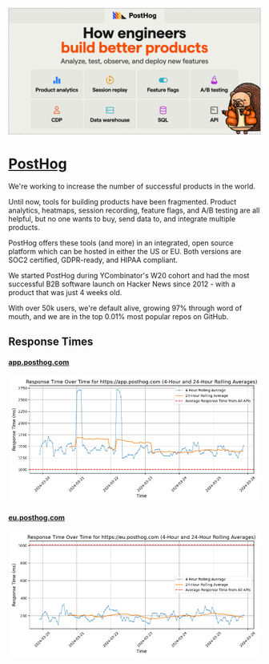 [![Visit PostHog](imagePreview.png)](https://posthog.com)

# [PostHog](https://posthog.com)

We're working to increase the number of successful products in the world.

Until now, tools for building products have been fragmented. Product analytics, heatmaps, session recording, feature flags, and A/B testing are all helpful, but no one wants to buy, send data to, and integrate multiple products.

PostHog offers these tools (and more) in an integrated, open source platform which can be hosted in either the US or EU. Both versions are SOC2 certified, GDPR-ready, and HIPAA compliant.

We started PostHog during YCombinator's W20 cohort and had the most successful B2B software launch on Hacker News since 2012 - with a product that was just 4 weeks old.

With over 50k users, we're default alive, growing 97% through word of mouth, and we are in the top 0.01% most popular repos on GitHub.

## Response Times

#### [app.posthog.com](https://app.posthog.com)

![app.posthog.com](response-time-charts/6170702e706f7374686f672e636f6d.png)
#### [eu.posthog.com](https://eu.posthog.com)

![eu.posthog.com](response-time-charts/65752e706f7374686f672e636f6d.png)

